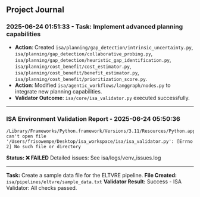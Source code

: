 ## Project Journal

### 2025-06-24 01:51:33 - Task: Implement advanced planning capabilities
- **Action**: Created `isa/planning/gap_detection/intrinsic_uncertainty.py`, `isa/planning/gap_detection/collaborative_probing.py`, `isa/planning/gap_detection/heuristic_gap_identification.py`, `isa/planning/cost_benefit/cost_estimator.py`, `isa/planning/cost_benefit/benefit_estimator.py`, `isa/planning/cost_benefit/prioritization_score.py`.
- **Action**: Modified `isa/agentic_workflows/langgraph/nodes.py` to integrate new planning capabilities.
- **Validator Outcome**: `isa/core/isa_validator.py` executed successfully.
---
### ISA Environment Validation Report - 2025-06-24 05:50:36

```
/Library/Frameworks/Python.framework/Versions/3.11/Resources/Python.app/Contents/MacOS/Python: can't open file '/Users/frisowempe/Desktop/isa_workspace/isa/isa_validator.py': [Errno 2] No such file or directory
```
**Status: ❌ FAILED**
Detailed issues: See isa/logs/venv_issues.log


---
**Task:** Create a sample data file for the ELTVRE pipeline.
**File Created:** `isa/pipelines/eltvre/sample_data.txt`
**Validator Result:** Success - ISA Validator: All checks passed.
